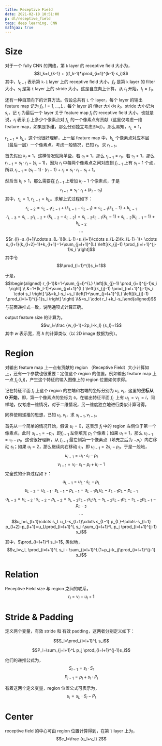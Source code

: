 ```yaml
---
title: Receptive Field
date: 2021-02-18 10:51:00
p: dl/receptive_field
tags: deep learning, CNN
mathjax: true
---
```


# Size

对于一个 fully CNN 的网络，第 `k` layer 的 receptive field 大小为，
$$l_k=l_{k-1} + ((f_k-1)*\prod_{i=1}^{k-1} s_i)$$
其中，$l_{k-1}$ 表示第 `k-1` layer 上的 receptive field 大小，$f_k$ 是第 `k` layer 的 filter 大小，$s_i$ 是第 `i` layer 上的 stride 大小。这是自底向上计算，从 $l_1$ 开始，$l_1=f_1$。



还有一种自顶向下的计算方法。假设总共有 `L` 个 layer，每个 layer 的输出 feature map 记为 $f_l, \ l=1,...,L$，每个 layer 的 filter 大小为 $k_l$，stride 大小记为 $s_l$，记 $r_l$ 为最后一个 layer 关于 feature map $f_l$ 的 receptive field 大小，也就是说，$r_l$ 表示 $f_l$ 上多少个像素点对 $f_L$ 的一个像素点有贡献（这里仅考虑一维 feature map，如果是多维，那么分别独立考虑即可）。那么易知，$r_L=1$，

$r_{L-1}=k_L$，这个也很好理解，上一层 feature map 中，$k_L$ 个像素点对应本层（最后一层）一个像素点。考虑一般情况，已知 $r_l$，求 $r_{l-1}$。

首先假设 $k_l=1$，这样情况就简单些，若 $s_l=1$，那么 $r_{l-1}=r_l$，若 $s_l>1$，那么 $r_{l-1}=s_l \cdot r_l -(s_l-1)$，因为 $r_l$ 中每两个像素点之间对应到 $f_{l-1}$ 上有 $s_l-1$ 个点，所以 $r_{l-1}=(s_l-1)\cdot(r_l-1)+ r_l=s_l \cdot r_l-s_l+1$。

然后当 $k_l>1$，那么需要在 $f_{l-1}$ 上增加 $k_l-1$ 个像素点，于是
$$r_{l-1}=s_l \cdot r_l + (k_l-s_l)$$
其中，$r_L=1, \ r_{L-1}=k_L$。求解上式过程如下：
$$r_{L-2}=s_{L-1} r_{L-1}+(k_{L-1}-s_{L-1})=s_{L-1}(k_L-1)+k_{L-1}$$
$$r_{L-3}=s_{L-2} r_{L-2}+(k_{L-2}-s_{L-2})=s_{L-2}s_{L-1}(k_L-1)+s_{L-2}(k_{L-1}-1)+k_{L-2}$$
$$\cdots$$
$$r_{l}=s_{l+1}\cdots s_{L-1}(k_L-1)+s_{l+1}\cdots s_{L-2}(k_{L-1}-1)+ \cdots s_{l+1}(k_{l+2}-1)+k_{l+1}=1+\sum_{j=l+1}^{L} \left[(k_{j}-1) \prod_{i=l+1}^{j-1}s_i \right]$$
其中令 $$\prod_{l+1}^{l}s_i=1$$

于是，
$$\begin{aligned} r_{l-1}&=1+\sum_{j=l}^{L} \left[(k_{j}-1) \prod_{i=l}^{j-1}s_i \right] \\ &=1+(k_l-1)+\sum_{j=l+1}^{L} \left[(k_{j}-1) \prod_{i=l+1}^{j-1}s_i \cdot s_l \right] \\&=k_l-s_l+s_l \left(1+\sum_{j=l+1}^{L} \left[(k_{j}-1) \prod_{i=l+1}^{j-1}s_i \right] \right) \\&=s_l \cdot r_l +k_l-s_l\end{aligned}$$
与前面递推式一致，说明通项式计算正确。

output feature size 的计算为，
$$w_l=\frac {w_{l-1}+2p_l-k_l} {s_l}+1$$
其中 $w$ 表示宽，高 $h$ 的计算类似（以 2D image 数据为例）。

# Region
对输出 feature map 上一点有贡献的 region （Receptive Field）大小计算如上，还有一个参数也很重要：定位这个 region 的位置。例如输出 feature map 上一点 $f_L(i,j)$，产生这个特征的输入图像上的 region 位置如何求得。

记在特征平面 $f_l$ 上这个 region 的左端和右端的坐标分别为 $u_l, \ v_l$，这里的<b>坐标从 0 开始</b>，即，第一个像素点的坐标为 `0`，在输出特征平面 $f_L$ 上有 $u_L=v_L=i$，同样地，仅考虑一维情况，对于二维情况，另一维度独立地进行类似计算可得。

同样使用递推的思想，已知 $u_l, \ v_l$，求 $u_{l-1}, v_{l-1}$。

首先从一个简单的情况开始，假设 $u_l=0$，这表示 $f_l$ 中的 region 左侧位于第一个像素点，此时 $u_{l-1}=-p_l$，即$f_{l-1}$ 左侧填充 $p_l$ 个像素；如果 $u_l=1$，那么 $u_{l-1}=s_l-p_l$，这也很好理解，从 $f_{l-1}$ 最左侧第一个像素点（填充之后为 $-p_l$）向右移动 $s_l$；如果 $u_l=2$，那么继续向右移动 $s_l$，即 $u_{l-1}=2s_l-p_l$，于是一般地，
$$u_{l-1}=u_l \cdot s_l -p_l$$
$$v_{l-1}=v_l \cdot s_l - p_l + k_l-1$$
完全式的计算过程如下：
$$u_{L-1}=u_L \cdot s_L - p_L$$
$$u_{L-2}=u_{L-1} \cdot s_{L-1}-p_{L-1}=s_{L-1}s_L u_L-s_{L-1}p_L-p_{L-1}$$
$$u_{L-3}=u_{L-2} \cdot s_{L-2}-p_{L-2}=s_{L-2}s_{L-1}s_L u_L-s_{L-2}s_{L-1}p_L-s_{L-2}p_{L-1}-p_{L-2}$$
$$\cdots$$
$$u_l=s_{l+1}\cdots s_L u_L-s_{l+1}\cdots s_{L-1} p_{L}-\cdots-s_{l+1} p_{l+2}-p_{l+1}=u_L\prod_{i=l+1}^L s_i-\sum_{j=l+1}^L p_j \prod_{i=l+1}^{j-1} s_i$$

其中，$\prod_{i=l+1}^l s_i=1$, 类似地，
$$v_l=v_L \prod_{i=l+1}^L s_i - \sum_{j=l+1}^L(1+p_j-k_j)\prod_{i=l+1}^{j-1} s_i$$

# Relation
Receptive Field size 与 region 之间的联系，
$$r_l=v_l-u_l+1$$

# Stride & Padding
定义两个变量，有效 stride 和 有效 padding，这两者分别定义如下：

$$S_l=\prod_{i=l+1}^L s_i$$

$$P_l=\sum_{j=l+1}^L p_j \prod_{i=l+1}^{j-1}s_i$$

他们的递推公式为，
$$S_{l-1}=s_l \cdot S_l$$
$$P_{l-1}=p_l+s_l \cdot P_l$$

有着这两个定义变量，region 位置公式可表示为，
$$u_l=u_L \cdot S_l - P_l$$

# Center
receptive field 的中心可由 region 位置计算得到，在第 `l` layer 上为，
$$c_l=\frac {u_l+v_l} 2$$

